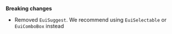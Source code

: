 **Breaking changes**

- Removed `EuiSuggest`. We recommend using `EuiSelectable` or `EuiComboBox` instead
